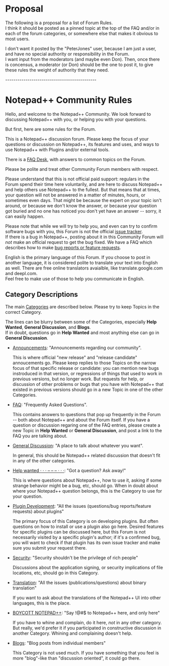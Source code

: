 # Proposal

The following is a proposal for a list of Forum Rules.  
I think it should be posted as a pinned topic at the top of the FAQ and/or in each of the forum categories, or somewhere else that makes it obvious to most users.

I don't want it posted by the "PeterJones" user, because I am just a user, and have no special authority or responsibility in the Forum.  
I want input from the moderators (and maybe even Don).  Then, once there is concensus, a moderator (or Don) should be the one to post it, to give these rules the 
weight of authority that they need.

\---------------------------------------------
# Notepad++ Community Rules

Hello, and welcome to the Notepad++ Community.  We look forward to discussing Notepad++ with you, 
or helping you with your questions.

But first, here are some rules for the Forum.

This is a Notepad++ discussion forum.  Please keep the focus of your questions or discussion on Notepad++, 
its features and uses, and ways to use Notepad++ with Plugins and/or external tools.

There is a [FAQ Desk](https://community.notepad-plus-plus.org/category/7/faq), with answers to common topics on the Forum.

Please be polite and treat other Community Forum members with respect.

Please understand that this is not official paid support: regulars in the Forum spend their time here voluntarily,
and are here to discuss Notepad++ and help others use Notepad++ to the fullest.  But that means that at times, 
your question will not be answered in a matter of minutes, hours, or sometimes even days.  That might be because
the expert on your topic isn't around, or because we don't know the answer, or because your question got buried
and no one has noticed you don't yet have an answer -- sorry, it can easily happen.

Please note that while we will try to help you, and even can try to confirm software bugs with you, this 
Forum is not the official [issue tracker](https://github.com/notepad-plus-plus/notepad-plus-plus/issues).  
If there is a bug in Notepad++, posting about it in this Community Forum will _not_ make an official request 
to get the bug fixed.  We have a FAQ which describes how to make [bug reports or feature requests](https://community.notepad-plus-plus.org/topic/15741/faq-desk-feature-request-or-bug-report).

English is the primary language of this Forum.  If you choose to post in another language, it is considered
polite to translate your text into English as well.  There are free online translators avaialble, like translate.google.com and deepl.com.  
Feel free to make use of those to help you communicate in English.

## Category Descriptions ##

The main [Categories](https://community.notepad-plus-plus.org/categories) are described below.  Please try to keep
Topics in the correct Category.

The lines can be blurry between some of the Categories, especially **Help Wanted**, **General Discussion**, and **Blogs**.  
If in doubt, questions go in **Help Wanted** and most anything else can go in **General Discussion**.


* [Announcements](https://community.notepad-plus-plus.org/category/1/announcements): "Announcements regarding our community".
    
    This is where official "new release" and "release candidate" annoucements go.  Please keep replies to those Topics on the
    narrow focus of that specific release or candidate: you can mention new bugs instroduced in that version, or regressions
    of things that used to work in previous versions, but no longer work.  But requests for help, or discussion of other problems 
    or bugs that you have with Notepad++ that existed in previous versions should go in a new Topic in one of the other Categories.

* [FAQ](https://community.notepad-plus-plus.org/category/7/faq): "Frequently Asked Questions".  
    
    This contains answers to questions that pop up frequently in the Forum -- both about Notepad++ and about the Forum itself.
    If you have a question or discussion regaring one of the FAQ entries, please create a new Topic in **Help Wanted** or 
    **General Discussion**, and post a link to the FAQ you are talking about.

* [General Discussion](...): "A place to talk about whatever you want".

    In general, this should be Notepad++ related discussion that doesn't fit in any of the other categories.

* [Help wanted · · · – – – · · ·](...): "Got a question? Ask away!"

    This is where questions about Notepad++, how to use it, asking if some strange behavior might be a bug, etc, should go.
    When in doubt about where your Notepad++ question belongs, this is the Category to use for your question.

* [Plugin Development](...): "All the issues (questions/bug reports/feature requests) about plugins"

    The primary focus of this Category is on developing plugins.  But often questions on how to install or use a plugin also go here.
    Desired features for specific plugins can be discussed here, but this Forum is not necessarily visited by a specific plugin's
    author; if it's a confirmed bug, you will want to check if that plugin has its own issue tracker and make sure you submit
    your request there.
    
* [Security](...): "Security shouldn't be the privilege of rich people"

    Discussions about the application signing, or security implications of file locations, etc, should go in this Category.

* [Translation](...): "All the issues (publications/questions) about binary translation"

    If you want to ask about the translations of the Notepad++ UI into other languages, this is the place.

* [BOYCOTT NOTEPAD++](...): "Say !@#$ to Notepad++ here, and only here"

    If you have to whine and complain, do it here, _not_ in any other category.  
    But really, we'd prefer it if you participated in constructive discussion in another Category.  Whining and complaining doesn't help.

* [Blogs](...): "Blog posts from individual members"

    This Category is not used much.  If you have something that you feel is more "blog"-like than "discussion oriented",
    it could go there.


